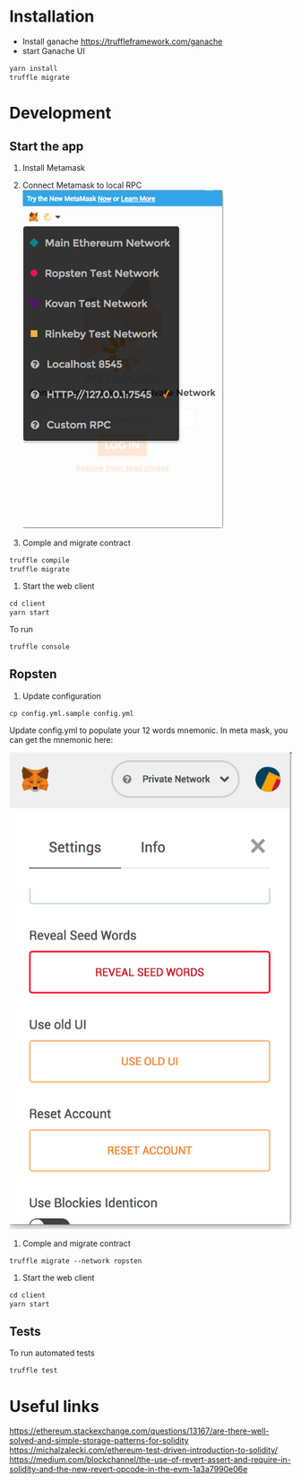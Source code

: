 # Installation

- Install ganache https://truffleframework.com/ganache
- start Ganache UI

```
yarn install
truffle migrate
```

# Development
## Start the app

1. Install Metamask
1. Connect Metamask to local RPC ![alt text](./readme/metamask.local.png)

1. Comple and migrate contract

```
truffle compile
truffle migrate
```
1. Start the web client
```
cd client
yarn start 
```


To run
```
truffle console
```

## Ropsten

1. Update configuration

```
cp config.yml.sample config.yml
```

Update config.yml to populate your 12 words mnemonic.
In meta mask, you can get the mnemonic here:

![alt text](./readme/seed.png)

1. Comple and migrate contract

```
truffle migrate --network ropsten
```

1. Start the web client
```
cd client
yarn start
```

## Tests

To run automated tests

```
truffle test
```

# Useful links

https://ethereum.stackexchange.com/questions/13167/are-there-well-solved-and-simple-storage-patterns-for-solidity
https://michalzalecki.com/ethereum-test-driven-introduction-to-solidity/
https://medium.com/blockchannel/the-use-of-revert-assert-and-require-in-solidity-and-the-new-revert-opcode-in-the-evm-1a3a7990e06e